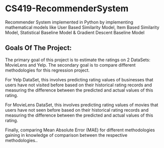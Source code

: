 # CS419-RecommenderSystem
Recommender System implemented in Python by implementing mathematical models like User Based Similarity Model, Item Based Similarity Model, Statistical Baseline Model &amp; Gradient Descent Baseline Model

## Goals Of The Project:
<p>The primary goal of this project is to estimate the ratings on 2 DataSets: MovieLens and Yelp. The secondary goal is to compare different methodologies for this regression project.</p>
<p>For Yelp DataSet, this involves predicting rating values of businesses that users have not visited before based on their historical rating records and measuring the difference between the predicted and actual values of this rating.</p>
<p>For MovieLens DataSet, this involves predicting rating values of movies that users have not seen before based on their historical rating records and measuring the difference between the predicted and actual values of this rating.</p>
<p>Finally, comparing Mean Absolute Error (MAE) for different methodologies gaining in knowledge of comparison between the respective methodologies..</p>
